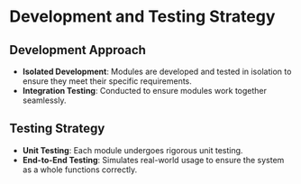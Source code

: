 # Development and Testing Strategy

## Development Approach

- **Isolated Development**: Modules are developed and tested in isolation to ensure they meet their specific requirements.
- **Integration Testing**: Conducted to ensure modules work together seamlessly.

## Testing Strategy

- **Unit Testing**: Each module undergoes rigorous unit testing.
- **End-to-End Testing**: Simulates real-world usage to ensure the system as a whole functions correctly.
